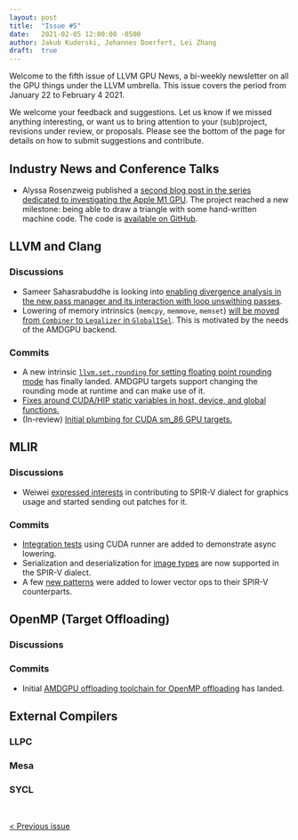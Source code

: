 ```yaml
---
layout: post
title:  "Issue #5"
date:   2021-02-05 12:00:00 -0500
author: Jakub Kuderski, Johannes Doerfert, Lei Zhang
draft:  true
---
```


Welcome to the fifth issue of LLVM GPU News, a bi-weekly newsletter on all the GPU things under the LLVM umbrella.
This issue covers the period from January 22 to February 4 2021.

We welcome your feedback and suggestions. Let us know if we missed anything interesting, or want us to bring attention to your (sub)project, revisions under review, or proposals. Please see the bottom of the page for details on how to submit suggestions and contribute.

## Industry News and Conference Talks

*  Alyssa Rosenzweig published a [second blog post in the series dedicated to investigating the Apple M1 GPU](https://rosenzweig.io/blog/asahi-gpu-part-2.html). The project reached a new milestone: being able to draw a triangle with some hand-written machine code. The code is [available on GitHub](https://github.com/AsahiLinux/gpu).


##  LLVM and Clang

### Discussions

*  Sameer Sahasrabuddhe is looking into [enabling divergence analysis in the new pass manager and its interaction with loop unswithing passes](https://lists.llvm.org/pipermail/llvm-dev/2021-January/148179.html).
*  Lowering of memory intrinsics (`memcpy`, `memmove`, `memset`) [will be moved from `Combiner` to `Legalizer` in `GlobalISel`](https://lists.llvm.org/pipermail/llvm-dev/2021-January/148196.html). This is motivated by the needs of the AMDGPU backend.


### Commits

*  A new intrinsic [`llvm.set.rounding` for setting floating point rounding mode](https://reviews.llvm.org/D74729) has finally landed. AMDGPU targets support changing the rounding mode at runtime and can make use of it.
*  [Fixes around CUDA/HIP static variables in host, device, and global functions.](https://reviews.llvm.org/D95560)
*  (In-review) [Initial plumbing for CUDA sm_86 GPU targets.](https://reviews.llvm.org/D95974)

## MLIR

### Discussions

*  Weiwei [expressed interests](https://llvm.discourse.group/t/glsl-operation-support-in-spirv-dialect/2655) in contributing to SPIR-V dialect for graphics usage and started sending out patches for it.

### Commits

*  [Integration tests](https://github.com/llvm/llvm-project/commit/8d73bee4edc2b5029d20777a8d4c740ea782b691) using CUDA runner are added to demonstrate async lowering.
*  Serialization and deserialization for [image types](https://github.com/llvm/llvm-project/commit/35f746c17fd0315b235050c0a350fc521f944f20) are now supported in the SPIR-V dialect.
*  A few [new patterns](https://github.com/llvm/llvm-project/commit/9f622b3d5d6aa21ca28a3a06a27434cedec98fc9) were added to lower vector ops to their SPIR-V counterparts.

## OpenMP (Target Offloading)

### Discussions


### Commits

*  Initial [AMDGPU offloading toolchain for OpenMP offloading](https://reviews.llvm.org/D94961) has landed.


## External Compilers

### LLPC

### Mesa

### SYCL


<br/>
<p style="text-align:left;">
    <a href="{% post_url 2021-01-22-issue-4 %}"> < Previous issue</a>
    <span style="float:right;">
        <!--<a href="{% post_url 2021-02-05-issue-5 %}"> Next issue > </a>-->
    </span>
</p>
